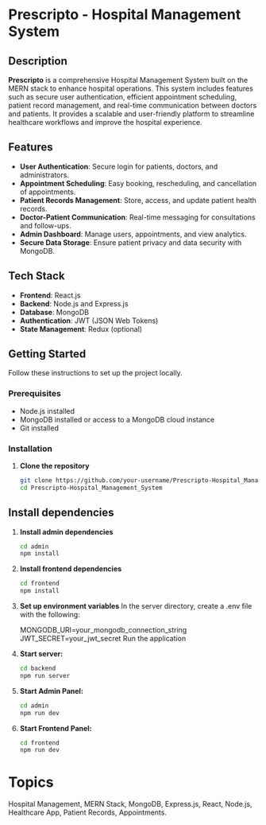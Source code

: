 # Prescripto - Hospital Management System

## Description
**Prescripto** is a comprehensive Hospital Management System built on the MERN stack to enhance hospital operations. This system includes features such as secure user authentication, efficient appointment scheduling, patient record management, and real-time communication between doctors and patients. It provides a scalable and user-friendly platform to streamline healthcare workflows and improve the hospital experience.

## Features
- **User Authentication**: Secure login for patients, doctors, and administrators.
- **Appointment Scheduling**: Easy booking, rescheduling, and cancellation of appointments.
- **Patient Records Management**: Store, access, and update patient health records.
- **Doctor-Patient Communication**: Real-time messaging for consultations and follow-ups.
- **Admin Dashboard**: Manage users, appointments, and view analytics.
- **Secure Data Storage**: Ensure patient privacy and data security with MongoDB.

## Tech Stack
- **Frontend**: React.js
- **Backend**: Node.js and Express.js
- **Database**: MongoDB
- **Authentication**: JWT (JSON Web Tokens)
- **State Management**: Redux (optional)

## Getting Started
Follow these instructions to set up the project locally.

### Prerequisites
- Node.js installed
- MongoDB installed or access to a MongoDB cloud instance
- Git installed

### Installation
1. **Clone the repository**
   ```bash
   git clone https://github.com/your-username/Prescripto-Hospital_Management_System.git
   cd Prescripto-Hospital_Management_System

## Install dependencies

1. **Install admin dependencies**
   ```bash
   cd admin
   npm install
   ```

2. **Install frontend dependencies**
   ```bash
   cd frontend
   npm install
   ```

3. **Set up environment variables**
   In the server directory, create a .env file with the following:

   MONGODB_URI=your_mongodb_connection_string
   JWT_SECRET=your_jwt_secret
   Run the application

4. **Start server:**
   ```bash
   cd backend
   npm run server
   ```

5. **Start Admin Panel:**
   ```bash
   cd admin
   npm run dev
   ```

6. **Start Frontend Panel:**
   ```bash
   cd frontend
   npm run dev
   ```

# Topics
Hospital Management, MERN Stack, MongoDB, Express.js, React, Node.js, Healthcare App, Patient Records, Appointments.


